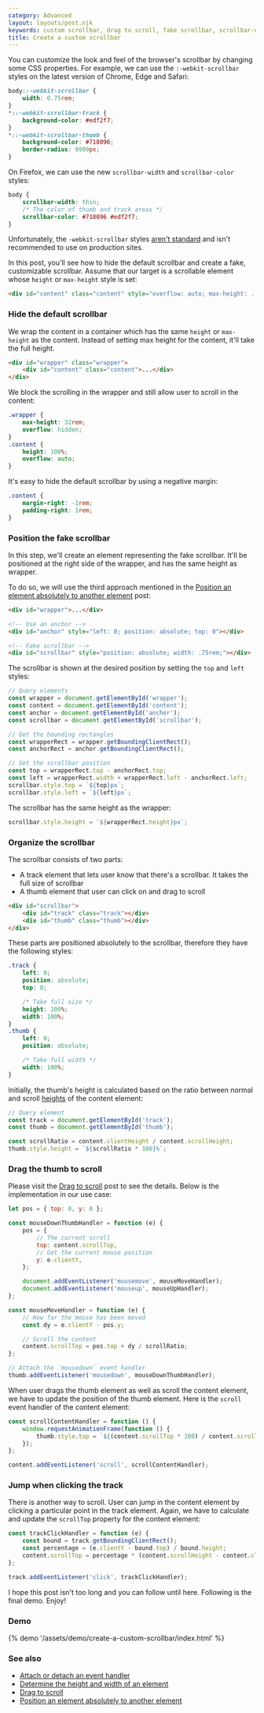 ```yaml
---
category: Advanced
layout: layouts/post.njk
keywords: custom scrollbar, drag to scroll, fake scrollbar, scrollbar-color, scrollbar-width, webkit-scrollbar, webkit-scrollbar-track, webkit-scrollbar-thumb
title: Create a custom scrollbar
---
```


You can customize the look and feel of the browser's scrollbar by changing some CSS properties.
For example, we can use the `:-webkit-scrollbar` styles on the latest version of Chrome, Edge and Safari:

```css
body::-webkit-scrollbar {
    width: 0.75rem;
}
*::-webkit-scrollbar-track {
    background-color: #edf2f7;
}
*::-webkit-scrollbar-thumb {
    background-color: #718096;
    border-radius: 9999px;
}
```

On Firefox, we can use the new `scrollbar-width` and `scrollbar-color` styles:

```css
body {
    scrollbar-width: thin;
    /* The color of thumb and track areas */
    scrollbar-color: #718096 #edf2f7;
}
```

Unfortunately, the `-webkit-scrollbar` styles [aren't standard](https://developer.mozilla.org/en-US/docs/Web/CSS/::-webkit-scrollbar) and isn't recommended to use on production sites.

In this post, you'll see how to hide the default scrollbar and create a fake, customizable scrollbar. Assume that our target is a scrollable element whose `height` or `max-height` style is set:

```html
<div id="content" class="content" style="overflow: auto; max-height: ...;">...</div>
```

### Hide the default scrollbar

We wrap the content in a container which has the same `height` or `max-height` as the content. Instead of setting max height for the content, it'll take the full height.

```html
<div id="wrapper" class="wrapper">
    <div id="content" class="content">...</div>
</div>
```

We block the scrolling in the wrapper and still allow user to scroll in the content:

```css
.wrapper {
    max-height: 32rem;
    overflow: hidden;
}
.content {
    height: 100%;
    overflow: auto;
}
```

It's easy to hide the default scrollbar by using a negative margin:

```css
.content {
    margin-right: -1rem;
    padding-right: 1rem;
}
```

### Position the fake scrollbar

In this step, we'll create an element representing the fake scrollbar. It'll be positioned at the right side of the wrapper, and has the same height as wrapper.

To do so, we will use the third approach mentioned in the [Position an element absolutely to another element](/position-an-element-absolutely-to-another-element) post:

```html
<div id="wrapper">...</div>

<!-- Use an anchor -->
<div id="anchor" style="left: 0; position: absolute; top: 0"></div>

<!-- Fake scrollbar -->
<div id="scrollbar" style="position: absolute; width: .75rem;"></div>
```

The scrollbar is shown at the desired position by setting the `top` and `left` styles:

```js
// Query elements
const wrapper = document.getElementById('wrapper');
const content = document.getElementById('content');
const anchor = document.getElementById('anchor');
const scrollbar = document.getElementById('scrollbar');

// Get the bounding rectangles
const wrapperRect = wrapper.getBoundingClientRect();
const anchorRect = anchor.getBoundingClientRect();

// Set the scrollbar position
const top = wrapperRect.top - anchorRect.top;
const left = wrapperRect.width + wrapperRect.left - anchorRect.left;
scrollbar.style.top = `${top}px`;
scrollbar.style.left = `${left}px`;
```

The scrollbar has the same height as the wrapper:

```js
scrollbar.style.height = `${wrapperRect.height}px`;
```

### Organize the scrollbar

The scrollbar consists of two parts:

-   A track element that lets user know that there's a scrollbar. It takes the full size of scrollbar
-   A thumb element that user can click on and drag to scroll

```html
<div id="scrollbar">
    <div id="track" class="track"></div>
    <div id="thumb" class="thumb"></div>
</div>
```

These parts are positioned absolutely to the scrollbar, therefore they have the following styles:

```css
.track {
    left: 0;
    position: absolute;
    top: 0;

    /* Take full size */
    height: 100%;
    width: 100%;
}
.thumb {
    left: 0;
    position: absolute;

    /* Take full width */
    width: 100%;
}
```

Initially, the thumb's height is calculated based on the ratio between normal and scroll [heights](/determine-the-height-and-width-of-an-element) of the content element:

```js
// Query element
const track = document.getElementById('track');
const thumb = document.getElementById('thumb');

const scrollRatio = content.clientHeight / content.scrollHeight;
thumb.style.height = `${scrollRatio * 100}%`;
```

### Drag the thumb to scroll

Please visit the [Drag to scroll](/drag-to-scroll) post to see the details. Below is the implementation in our use case:

```js
let pos = { top: 0, y: 0 };

const mouseDownThumbHandler = function (e) {
    pos = {
        // The current scroll
        top: content.scrollTop,
        // Get the current mouse position
        y: e.clientY,
    };

    document.addEventListener('mousemove', mouseMoveHandler);
    document.addEventListener('mouseup', mouseUpHandler);
};

const mouseMoveHandler = function (e) {
    // How far the mouse has been moved
    const dy = e.clientY - pos.y;

    // Scroll the content
    content.scrollTop = pos.top + dy / scrollRatio;
};

// Attach the `mousedown` event handler
thumb.addEventListener('mousedown', mouseDownThumbHandler);
```

When user drags the thumb element as well as scroll the content element, we have to update the position of the thumb element.
Here is the `scroll` event handler of the content element:

```js
const scrollContentHandler = function () {
    window.requestAnimationFrame(function () {
        thumb.style.top = `${(content.scrollTop * 100) / content.scrollHeight}%`;
    });
};

content.addEventListener('scroll', scrollContentHandler);
```

### Jump when clicking the track

There is another way to scroll. User can jump in the content element by clicking a particular point in the track element.
Again, we have to calculate and update the `scrollTop` property for the content element:

```js
const trackClickHandler = function (e) {
    const bound = track.getBoundingClientRect();
    const percentage = (e.clientY - bound.top) / bound.height;
    content.scrollTop = percentage * (content.scrollHeight - content.clientHeight);
};

track.addEventListener('click', trackClickHandler);
```

I hope this post isn't too long and you can follow until here. Following is the final demo. Enjoy!

### Demo

{% demo '/assets/demo/create-a-custom-scrollbar/index.html' %}

### See also

-   [Attach or detach an event handler](/attach-or-detach-an-event-handler)
-   [Determine the height and width of an element](/determine-the-height-and-width-of-an-element)
-   [Drag to scroll](/drag-to-scroll)
-   [Position an element absolutely to another element](/position-an-element-absolutely-to-another-element)
